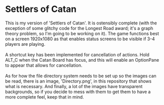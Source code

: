 <h1>Settlers of Catan</h1>
This is my version of 'Settlers of Catan'. It is ostensibly complete (with the exception of some glitchy code for the Longest Road award; it's a graph theory problem, so I'm going to be working on it). The game functions best on a screen 1920x1080 as that enables status screens to be visible if 3-4 players are playing.
<br><br>A shortcut key has been implemented for cancellation of actions. Hold ALT_C when the Catan Board has focus, and this will enable an OptionPane to appear that allows for cancellation.
<br><br>As for how the file directory system needs to be set up so the images can be read, there is an image, 'Directory.png', in this repository that shows what is necessary. And finally, a lot of the images have transparent backgrounds, so if you decide to mess with them to get them to have a more complete feel, keep that in mind.
